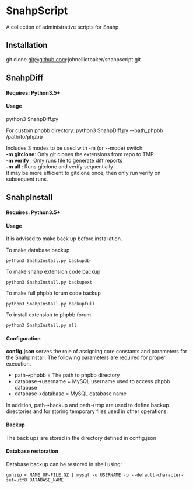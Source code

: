 # SnahpScript
A collection of administrative scripts for Snahp

## Installation
git clone git@github.com:johnelliotbaker/snahpscript.git

## SnahpDiff
#### Requires: Python3.5+

#### Usage
python3 SnahpDiff.py

For custom phpbb directory:
python3 SnahpDiff.py --path_phpbb /path/to/phpbb

Includes 3 modes to be used with -m (or --mode) switch:  
**-m gitclone**: Only git clones the extensions from repo to TMP  
**-m verify**  : Only runs file to generate diff reports  
**-m all**     : Runs gitclone and verify sequentially  
It may be more efficient to gitclone once,
then only run verify on subsequent runs.


## SnahpInstall
#### Requires: Python3.5+

#### Usage
It is advised to make back up before installation.

To make database backup
```
python3 SnahpInstall.py backupdb

```

To make snahp extension code backup
```
python3 SnahpInstall.py backupext

```

To make full phpbb forum code backup
```
python3 SnahpInstall.py backupfull
```

To install extension to phpbb forum
```
python3 SnahpInstall.py all

```

#### Configuration
**config.json** serves the role of assigning core constants and parameters for the SnahpInstall.
The following parameters are required for proper execution.

- path->phpbb        = The path to phpbb directory  
- database->username = MySQL username used to access phpbb database  
- database->database = MySQL database name  

In addition, path->backup and path->tmp are used to define backup
directories and for storing temporary files used in other operations.


#### Backup
The back ups are stored in the directory defined in config.json

#### Database restoration
Database backup can be restored in shell using:
```
gunzip < NAME_OF-FILE.GZ | mysql -u USERNAME -p --default-character-set=utf8 DATABASE_NAME
```
